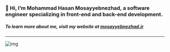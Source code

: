 ### 👋 Hi, I’m Mohammad Hasan Mosayyebnezhad, a software engineer specializing in front-end and back-end development.

##### To learn more about me, visit my website at [mosayyebnezhad.ir](https://mosayyebnezhad.ir)
-----


![img](https://skillicons.dev/icons?i=js,react,nodejs,ts,next,express,mongodb,redux,tailwind,go,npm,postman,figma,vercel&theme=light)
